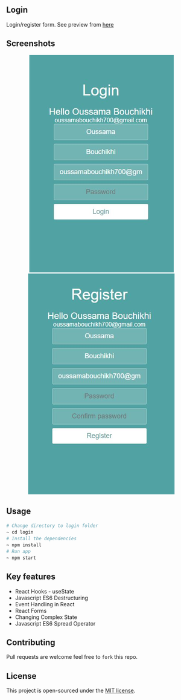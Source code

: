 ## Login
Login/register form. See preview from [here](https://1pb6b.csb.app/)

## Screenshots
<p align="center">
    <img src="../screenshots/login.JPG">
    <img src="../screenshots/Register.JPG">
</p>

## Usage 
```bash
# Change directory to login folder
~ cd login
# Install the dependencies
~ npm install
# Run app
~ npm start

```

## Key features
- React Hooks - useState
- Javascript ​ES6 Destructuring
- Event Handling in React
- React Forms
- Changing Complex State
- Javascript ES6 Spread Operator

## Contributing
Pull requests are welcome feel free to ```fork``` this repo.

## License
This project is open-sourced under the [MIT license](https://opensource.org/licenses/MIT).